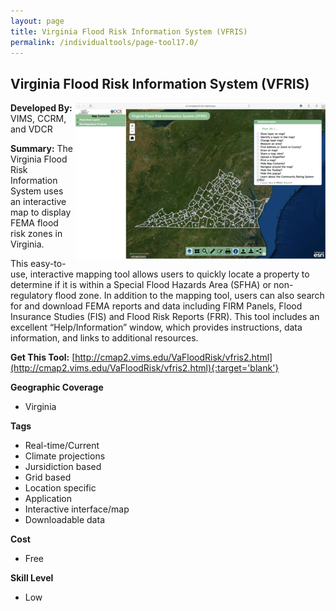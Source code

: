 ```yaml
---
layout: page
title: Virginia Flood Risk Information System (VFRIS)
permalink: /individualtools/page-tool17.0/
---
```

## Virginia Flood Risk Information System (VFRIS)

<img src="/images/scaled_250_400/TOOLID_17.0_ScreenCapture-1.png" style="max-height:250px;max-width:400;" align="right"/>

**Developed By:** VIMS, CCRM, and VDCR

**Summary:** The Virginia Flood Risk Information System uses an interactive map to display FEMA flood risk zones in Virginia. 

This easy-to-use, interactive mapping tool allows users to quickly locate a property to determine if it is within a Special Flood Hazards Area (SFHA) or non-regulatory flood zone. In addition to the mapping tool, users can also search for and download FEMA reports and data including FIRM Panels, Flood Insurance Studies (FIS) and Flood Risk Reports (FRR). This tool includes an excellent “Help/Information” window, which provides instructions, data information, and links to additional resources.

**Get This Tool:** [http://cmap2.vims.edu/VaFloodRisk/vfris2.html](http://cmap2.vims.edu/VaFloodRisk/vfris2.html){:target='blank'}

**Geographic Coverage**

* Virginia

**Tags**

*  Real-time/Current
*  Climate projections
*  Jursidiction based
*  Grid based
*  Location specific
*  Application
*  Interactive interface/map
*  Downloadable data

**Cost**

* Free

**Skill Level**

* Low

